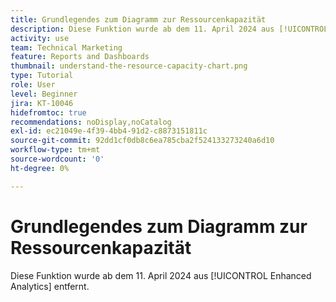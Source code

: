 ```yaml
---
title: Grundlegendes zum Diagramm zur Ressourcenkapazität
description: Diese Funktion wurde ab dem 11. April 2024 aus [!UICONTROL Enhanced Analytics] entfernt.
activity: use
team: Technical Marketing
feature: Reports and Dashboards
thumbnail: understand-the-resource-capacity-chart.png
type: Tutorial
role: User
level: Beginner
jira: KT-10046
hidefromtoc: true
recommendations: noDisplay,noCatalog
exl-id: ec21049e-4f39-4bb4-91d2-c8873151811c
source-git-commit: 92dd1cf0db8c6ea785cba2f524133273240a6d10
workflow-type: tm+mt
source-wordcount: '0'
ht-degree: 0%

---
```


# Grundlegendes zum Diagramm zur Ressourcenkapazität

Diese Funktion wurde ab dem 11. April 2024 aus [!UICONTROL Enhanced Analytics] entfernt.

